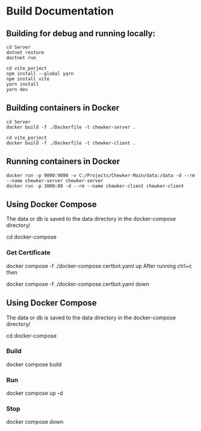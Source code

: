 # Build Documentation

## Building for debug and running locally:
```
cd Server
dotnet restore
doctnet run
```

```
cd vite_porject
npm install --global yarn
npm install vite
yarn install
yarn dev
```

## Building containers in Docker
```
cd Server
docker build -f ./Dockerfile -t chewker-server .

cd vite_porject
docker build -f ./Dockerfile -t chewker-client .
```
## Running containers in Docker
```
docker run -p 9090:9090 -v C:/Projects/Chewker-Main/data:/data -d --rm --name chewker-server chewker-server 
docker run -p 3000:80 -d --rm --name chewker-client chewker-client
```
## Using Docker Compose
The data or db is saved to the data directory in the docker-compose directory/

cd docker-compose

### Get Certificate
docker compose -f ./docker-compose.certbot.yaml up
After running ctrl+c then

docker compose -f ./docker-compose.certbot.yaml down


## Using Docker Compose
The data or db is saved to the data directory in the docker-compose directory/

cd docker-compose

### Build
docker compose build

### Run
docker compose up -d

### Stop
docker compose down 